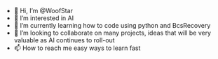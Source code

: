 - 👋 Hi, I’m @WoofStar
- 👀 I’m interested in AI
- 🌱 I’m currently learning how to code using python and BcsRecovery
- 💞️ I’m looking to collaborate on many projects, ideas that will be very valuable as AI continues to roll-out
- 📫 How to reach me easy ways to learn fast

<!---
WoofStar/WoofStar is a ✨ special ✨ repository because its `README.md` (this file) appears on your GitHub profile.
You can click the Preview link to take a look at your changes.
--->
